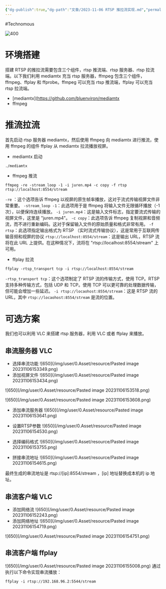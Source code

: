 ```yaml
---
{"dg-publish":true,"dg-path":"文章/2023-11-06 RTSP 推拉流实现.md","permalink":"/文章/2023-11-06 RTSP 推拉流实现/"}
---
```


#Technomous 

![400](/img/user/0.Asset/resource/20231103154516.png)
# 环境搭建
搭建 RTSP 的推拉流需要包含三个组件，rtsp 推流端、rtsp 服务器、rtsp 拉流端。以下我们利用 mediamtx 充当 rtsp 服务器，ffmpeg 包含三个组件，ffmpeg、ffplay 和 ffprobe。ffmpeg 可以充当 rtsp 推流端，ffplay 可以充当 rtsp 拉流端。

- [mediamtx](https://github.com/bluenviron/mediamtx
- ffmpeg

# 推流拉流
首先启动 rtsp 服务器 mediamtx，然后使用 ffmpeg 向 mediamtx 进行推流，使用 ffmpeg 的组件 ffplay 从 mediamtx 拉流播放视屏。

- mediamtx 启动
``` shell
./mediamtx
```

- ffmpeg 推流
``` shell
ffmpeg -re -stream_loop -1 -i juren.mp4 -c copy -f rtsp rtsp://localhost:8554/stream
```
`-re` ：这个选项告诉 ffmpeg 以视屏的原生帧率播放，这对于流式传输视屏文件非常重要。
`-stream_loop -1`：此选项用于是 ffmpeg 将输入文件无限循环播放（-1 次），以便保持连续播放。
`-i juren.mp4`：这是输入文件标志，指定要流式传输的视屏文件，这里是 "juren.mp4"。
`-c copy`：此选项告诉 ffmpeg 复制视屏和音频流，而不进行重新编码。这对于保留输入文件的原始质量和格式非常有用。
`-f rtsp`：此选项指定输出格式为 RTSP （实时流式传输协议），这是常用于互联网传输音频和视屏的协议
`rtsp://localhost:8554/stream`：这是输出 URL，RTSP 流将在此 URL 上提供。在这种情况下，流将在 "rtsp://localhost:8554/stream" 上可用。

- ffplay 拉流
``` shell
ffplay -rtsp_transport tcp -i rtsp://localhost:8554/stream
```
`-rtsp_transport tcp`：这个选项制定了 RTSP 流的传输方式，使用 TCP。RTSP 支持多种传输方式，包括 UDP 和 TCP。使用 TCP 可以更可靠的处理数据传输，但可能会增加一些延迟。
`-i rtsp://locaohost:8554/stream`：这是 RTSP 流的 URL，其中 `rtsp://locaohost:8554/stream` 是流的位置。

# 可选方案
我们也可以利用 VLC 来搭建 rtsp 服务器，利用 VLC 或者 ffplay 来播放。

## 串流服务器 VLC
- 选择串流功能
![650](/img/user/0.Asset/resource/Pasted image 20231106153349.png)
- 添加视屏文件
![650](/img/user/0.Asset/resource/Pasted image 20231106153434.png)

![650](/img/user/0.Asset/resource/Pasted image 20231106153518.png)

![650](/img/user/0.Asset/resource/Pasted image 20231106153608.png)

- 添加串流服务器
![650](/img/user/0.Asset/resource/Pasted image 20231106153641.png)

- 设置RTSP参数
![650](/img/user/0.Asset/resource/Pasted image 20231106154530.png)

- 选择编码格式
![650](/img/user/0.Asset/resource/Pasted image 20231106153755.png)

- 拼接串流地址
![650](/img/user/0.Asset/resource/Pasted image 20231106154615.png)

最终生成的串流地址是 rtsp://[ip]:8554/stream ，[ip] 地址替换成本机的 ip 地址。

## 串流客户端 VLC
- 添加网络流
![650](/img/user/0.Asset/resource/Pasted image 20231106152243.png)
- 添加网络地址
![650](/img/user/0.Asset/resource/Pasted image 20231106154719.png)

![650](/img/user/0.Asset/resource/Pasted image 20231106154751.png)

## 串流客户端 ffplay
![650](/img/user/0.Asset/resource/Pasted image 20231106155008.png)
通过执行以下命令实现串流播放：
``` shell
ffplay -i rtsp://192.168.96.2:5544/stream
```